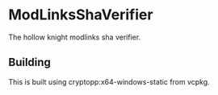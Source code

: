 # ModLinksShaVerifier

The hollow knight modlinks sha verifier.

## Building

This is built using cryptopp:x64-windows-static from vcpkg.
